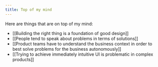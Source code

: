 ```yaml
---
title: Top of my mind
---
```


Here are things that are on top of my mind:
- [[Building the right thing is a foundation of good design]]
- [[People tend to speak about problems in terms of solutions]]
- [[Product teams have to understand the business context in order to best solve problems for the business autonomously]]
- [[Trying to achieve immediately intuitive UI is problematic in complex products]]